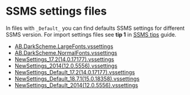 # SSMS settings files
In files with `_Default_` you can find defaults SSMS settings for different SSMS version.
For import settings files see **tip 1** in [SSMS tips](https://github.com/ktaranov/sqlserver-kit/blob/master/SSMS/SSMS_Tips.md#1) guide.

- [AB.DarkScheme.LargeFonts.vssettings](/AB.DarkScheme.LargeFonts.vssettings)
- [AB.DarkScheme.NormalFonts.vssettings](/AB.DarkScheme.NormalFonts.vssettings)
- [NewSettings_17.2(14.0.17177).vssettings](/NewSettings_17.2(14.0.17177).vssettings)
- [NewSettings_2014(12.0.5556).vssettings](/NewSettings_2014(12.0.5556).vssettings)
- [NewSettings_Default_17.2(14.0.17177).vssettings](/NewSettings_Default_17.2(14.0.17177).vssettings)
- [NewSettings_Default_18.7.1(15.0.18358).vssettings](/NewSettings_Default_18.7.1(15.0.18358).vssettings)
- [NewSettings_Default_2014(12.0.5556).vssettings](/NewSettings_Default_2014(12.0.5556).vssettings)
